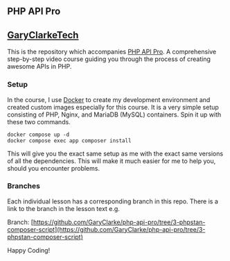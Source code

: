 ## PHP API Pro
[GaryClarkeTech](https://garyclarke.tech)
---

This is the repository which accompanies [PHP API Pro](https://www.garyclarke.tech/p/php-api-pro). A comprehensive step-by-step video course guiding you through the process of creating awesome APIs in PHP.

### Setup

In the course, I use [Docker](https://www.garyclarke.tech/p/learn-docker-and-php) to create my development environment and created custom images especially for this course. 
It is a very simple setup consisting of PHP, Nginx, and MariaDB (MySQL) containers. Spin it up with these two commands.

```shell
docker compose up -d
docker compose exec app composer install
```
This will give you the exact same setup as me with the exact same versions of all the dependencies. This will make it much easier for me to help you, should you encounter problems.

### Branches
Each individual lesson has a corresponding branch in this repo. There is a link to the branch in the lesson text e.g.

Branch: [https://github.com/GaryClarke/php-api-pro/tree/3-phpstan-composer-script](https://github.com/GaryClarke/php-api-pro/tree/3-phpstan-composer-script)

Happy Coding!

